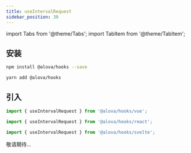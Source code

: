 ```yaml
---
title: useIntervalRequest
sidebar_position: 30
---
```


import Tabs from '@theme/Tabs';
import TabItem from '@theme/TabItem';

## 安装

<Tabs groupId="framework">
<TabItem value="1" label="npm">

```bash
npm install @alova/hooks --save
```

</TabItem>
<TabItem value="2" label="yarn">

```bash
yarn add @alova/hooks
```

</TabItem>
</Tabs>

## 引入

<Tabs groupId="framework">
<TabItem value="1" label="vue">

```javascript
import { useIntervalRequest } from '@alova/hooks/vue';
```

</TabItem>
<TabItem value="2" label="react">

```javascript
import { useIntervalRequest } from '@alova/hooks/react';
```

</TabItem>
<TabItem value="3" label="svelte">

```javascript
import { useIntervalRequest } from '@alova/hooks/svelte';
```

</TabItem>
</Tabs>

敬请期待...
